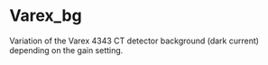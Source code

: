 # Varex_bg
Variation of the Varex 4343 CT detector background (dark current) depending on the gain setting.
